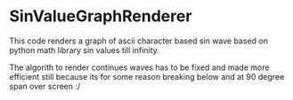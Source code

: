 # SinValueGraphRenderer
This code renders a graph of ascii character based sin wave based on python math library sin values till infinity.


The algorith to render continues waves has to be fixed and made more efficient still because its for some reason breaking below and at 90 degree span over screen :/
